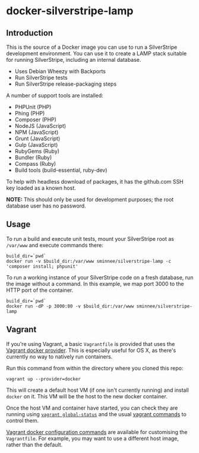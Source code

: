 # docker-silverstripe-lamp

## Introduction

This is the source of a Docker image you can use to run a SilverStripe development environment.
You can use it to create a LAMP stack suitable for running SilverStripe, including an internal database.

 * Uses Debian Wheezy with Backports
 * Run SilverStripe tests
 * Run SilverStripe release-packaging steps

A number of support tools are installed:

  * PHPUnit (PHP)
  * Phing (PHP)
  * Composer (PHP)
  * NodeJS (JavaScript)
  * NPM (JavaScript)
  * Grunt (JavaScript)
  * Gulp (JavaScript)
  * RubyGems (Ruby)
  * Bundler (Ruby)
  * Compass (Ruby)
  * Build tools (build-essential, ruby-dev)

To help with headless download of packages, it has the github.com SSH key loaded as a known host.

**NOTE:** This should only be used for development purposes; the root database user has no password.

## Usage

To run a build and execute unit tests, mount your SilverStripe root as `/var/www` and execute commands there:

    build_dir=`pwd`
    docker run -v $build_dir:/var/www sminnee/silverstripe-lamp -c 'composer install; phpunit'

To run a working instance of your SilverStripe code on a fresh database, run the image without
a command. In this example, we map port 3000 to the HTTP port of the container.

    build_dir=`pwd`
    docker run -dP -p 3000:80 -v $build_dir:/var/www sminnee/silverstripe-lamp

## Vagrant

If you're using Vagrant, a basic `Vagrantfile` is provided that uses the [Vagrant docker provider](https://docs.vagrantup.com/v2/docker/basics.html). This is especially useful for
OS X, as there's currently no way to natively run containers.

Run this command from within the directory where you cloned this repo:

	vagrant up --provider=docker

This will create a default host VM (if one isn't currently running) and install `docker` on it. This
VM will be the host to the new docker container.

Once the host VM and container have started, you can check they are running using [`vagrant global-status`](https://docs.vagrantup.com/v2/cli/global-status.html) and the usual [vagrant commands](https://docs.vagrantup.com/v2/cli/index.html) to
control them.

[Vagrant docker configuration commands](https://docs.vagrantup.com/v2/docker/configuration.html) are available for customising the `Vagrantfile`. For example, you may want to use a different host image, rather than the default.
